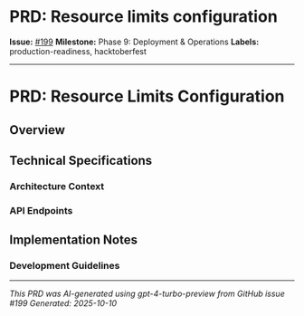 # PRD: Resource limits configuration

**Issue:** [#199](https://github.com/profullstack/meshhook/issues/199)
**Milestone:** Phase 9: Deployment & Operations
**Labels:** production-readiness, hacktoberfest

---

# PRD: Resource Limits Configuration

## Overview


## Technical Specifications

### Architecture Context


### API Endpoints


## Implementation Notes

### Development Guidelines


---

*This PRD was AI-generated using gpt-4-turbo-preview from GitHub issue #199*
*Generated: 2025-10-10*
